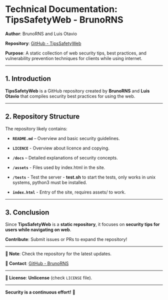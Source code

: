 # **Technical Documentation: TipsSafetyWeb - BrunoRNS**  

**Author**: BrunoRNS and Luis Otavio

**Repository**: [GitHub - TipsSafetyWeb](https://github.com/BrunoRNS/TipsSafetyWeb)  

**Purpose**: A static collection of web security tips, best practices, and vulnerability prevention techniques for clients while using internet.  

---

## **1. Introduction**  
**TipsSafetyWeb** is a GitHub repository created by **BrunoRNS** and **Luis Otavio** that compiles security best practices for using the web.

---

## **2. Repository Structure**  
The repository likely contains:  

- **`README.md`** – Overview and basic security guidelines.  
- **`LICENCE`** - Overview about licence and copying.

- **`/docs`** – Detailed explanations of security concepts.
- **`/assets`** - Files used by index.html in the site.
- **`/tests`** - Test the server - **test.sh** to start the tests, only works in unix systems, python3 must be installed.
- **`index.html`** - Entry of the site, requires assets/ to work.

---

## **3. Conclusion**  
Since **TipsSafetyWeb** is a **static repository**, it focuses on **security tips for users while navigating on web**.

**Contribute**: Submit issues or PRs to expand the repository!

---


**📌 Note**: Check the repository for the latest updates.  

**📧 Contact**: [GitHub - BrunoRNS](https://github.com/BrunoRNS)  

--- 

**📄 License**: **Unlicense** (check `LICENSE` file).  

---

**Security is a continuous effort!** 🔐
